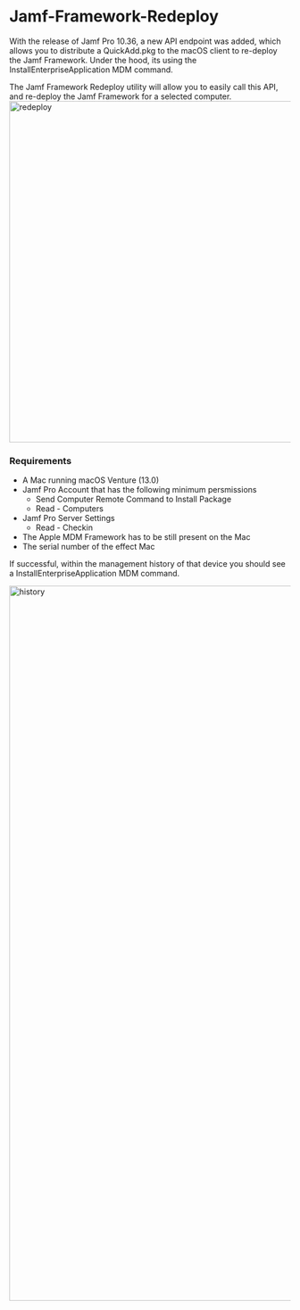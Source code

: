 # Jamf-Framework-Redeploy
With the release of Jamf Pro 10.36, a new API endpoint was added, which allows you to distribute a QuickAdd.pkg to the macOS client to re-deploy the Jamf Framework. Under the hood, its using the InstallEnterpriseApplication MDM command.

The Jamf Framework Redeploy utility will allow you to easily call this API, and re-deploy the Jamf Framework for a selected computer.
<img width="612" alt="redeploy" src="https://github.com/user-attachments/assets/f7f276c0-0242-4c39-bd45-2bc703711e84">

### Requirements

- A Mac running macOS Venture (13.0)
- Jamf Pro Account that has the following minimum persmissions
  - Send Computer Remote Command to Install Package
  - Read - Computers
- Jamf Pro Server Settings
  - Read - Checkin
- The Apple MDM Framework has to be still present on the Mac
- The serial number of the effect Mac

If successful, within the management history of that device you should see a InstallEnterpriseApplication MDM command.

<img width="1282" alt="history" src="https://user-images.githubusercontent.com/29920386/211600803-88c253bc-0ff1-4ced-a753-c6151ceae58c.png">

